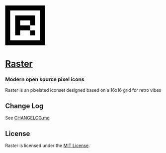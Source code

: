![Raster Logo](https://raw.githubusercontent.com/halfmage/raster/master/assets/raster-logo.png)

[Raster](https://rastericons.com)
===

### Modern open source pixel icons

Raster is an pixelated iconset designed based on a 16x16 grid for retro vibes

Change Log
---

See [CHANGELOG.md](#)

License
---

Raster is licensed under the [MIT License](http://opensource.org/licenses/MIT).